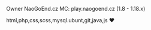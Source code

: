 Owner NaoGoEnd.cz
MC: play.naogoend.cz (1.8 - 1.18.x)

html,php,css,scss,mysql.ubunt,git,java,js ❤️
